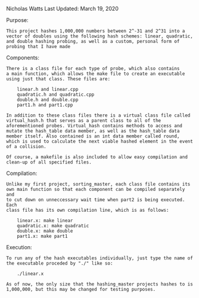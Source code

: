 Nicholas Watts
Last Updated: March 19, 2020

Purpose: 

	This project hashes 1,000,000 numbers between 2^-31 and 2^31 into a
	vector of doubles using the following hash schemes: linear, quadratic,
	and double hashing probing, as well as a custom, personal form of
	probing that I have made

Components: 

	There is a class file for each type of probe, which also contains
	a main function, which allows the make file to create an executable
	using just that class. These files are:

		linear.h and linear.cpp
		quadratic.h and quadratic.cpp
		double.h and double.cpp
		part1.h and part1.cpp

	In addition to these class files there is a virtual class file called 
	virtual_hash.h that serves as a parent class to all of the 
	aforementioned probes. Virtual_hash contains methods to access and 
	mutate the hash_table data member, as well as the hash_table data
	member itself. Also contained is an int data member called round,
	which is used to calculate the next viable hashed element in the event
	of a collision.

	Of course, a makefile is also included to allow easy compilation and
	clean-up of all specified files.

Compilation:

	Unlike my first project, sorting_master, each class file contains its 
	own main function so that each component can be compiled separately and
	to cut down on unneccessary wait time when part2 is being executed. Each
	class file has its own compilation line, which is as follows:

		linear.x: make linear
		quadratic.x: make quadratic
		double.x: make double
		part1.x: make part1

Execution:

	To run any of the hash executables individually, just type the name of
	the executable proceded by "./" like so:

		./linear.x

	As of now, the only size that the hashing_master projects hashes to is
	1,000,000, but this may be changed for testing purposes.
